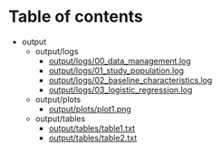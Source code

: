 # Table of contents

* output
  * output/logs
    * [output/logs/00_data_management.log](output/logs/00_data_management.log)
    * [output/logs/01_study_population.log](output/logs/01_study_population.log)
    * [output/logs/02_baseline_characteristics.log](output/logs/02_baseline_characteristics.log)
    * [output/logs/03_logistic_regression.log](output/logs/03_logistic_regression.log)
  * output/plots
    * [output/plots/plot1.png](output/plots/plot1.png)
  * output/tables
    * [output/tables/table1.txt](output/tables/table1.txt)
    * [output/tables/table2.txt](output/tables/table2.txt)